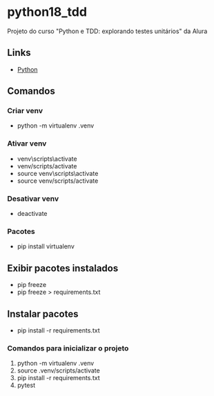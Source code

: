 # python18_tdd

Projeto do curso "Python e TDD: explorando testes unitários" da Alura

## Links

- [Python](https://www.python.org/)

## Comandos

### Criar venv

- python -m virtualenv .venv

### Ativar venv

- venv\scripts\activate
- venv/scripts/activate
- source venv\scripts\activate
- source venv/scripts/activate

### Desativar venv

- deactivate

### Pacotes

- pip install virtualenv

## Exibir pacotes instalados

- pip freeze
- pip freeze > requirements.txt

## Instalar pacotes

- pip install -r requirements.txt

### Comandos para inicializar o projeto

1. python -m virtualenv .venv
2. source .venv/scripts/activate
3. pip install -r requirements.txt
4. pytest
